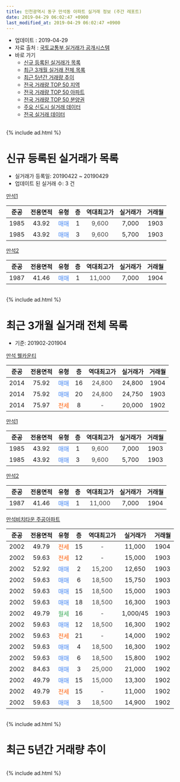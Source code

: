 ```yaml
---
title: 인천광역시 동구 만석동 아파트 실거래 정보 (주간 레포트)
date: 2019-04-29 06:02:47 +0900
last_modified_at: 2019-04-29 06:02:47 +0900
---
```


* 업데이트 : 2019-04-29
* 자료 출처 : [국토교통부 실거래가 공개시스템](http://rt.molit.go.kr)
* 바로 가기
    * [신규 등록된 실거래가 목록](#신규-등록된-실거래가-목록)
    * [최근 3개월 실거래 전체 목록](#최근-3개월-실거래-전체-목록)
    * [최근 5년간 거래량 추이](#최근-5년간-거래량-추이)
    * [전국 거래량 TOP 50 지역](https://inasie.github.io/apt-trade-info/최근-3개월-전국에서-가장-거래가-많이-발생한-지역)
    * [전국 거래량 TOP 50 아파트](https://inasie.github.io/apt-trade-info/최근-3개월-전국에서-가장-거래가-많이-발생한-아파트)
    * [전국 거래량 TOP 50 분양권](https://inasie.github.io/apt-trade-info/최근-3개월-전국에서-가장-거래가-많이-발생한-분양권)
    * [주요 신도시 실거래 데이터](https://inasie.github.io/apt-trade-info/주요-신도시)
    * [전국 실거래 데이터](https://inasie.github.io/apt-trade-info/전국)
<br>
{% include ad.html %}
<br>

# 신규 등록된 실거래가 목록
* 실거래가 등록일: 20190422 ~ 20190429
* 업데이트 된 실거래 수: 3 건


[만석1](https://search.naver.com/search.naver?query=%EC%9D%B8%EC%B2%9C%EA%B4%91%EC%97%AD%EC%8B%9C+%EB%8F%99%EA%B5%AC+%EB%A7%8C%EC%84%9D%EB%8F%99+%EB%A7%8C%EC%84%9D1)

|준공|전용면적|유형|층|역대최고가|실거래가|거래월|
|:---:|:---:|:---:|:---:|:---:|:---:|:---:|
|1985|43.92|<span style="color:#4285f3">매매</span>|1|<span style="color:#444444">9,600</span>|7,000|1903|
|1985|43.92|<span style="color:#4285f3">매매</span>|3|<span style="color:#444444">9,600</span>|5,700|1903|

[만석2](https://search.naver.com/search.naver?query=%EC%9D%B8%EC%B2%9C%EA%B4%91%EC%97%AD%EC%8B%9C+%EB%8F%99%EA%B5%AC+%EB%A7%8C%EC%84%9D%EB%8F%99+%EB%A7%8C%EC%84%9D2)

|준공|전용면적|유형|층|역대최고가|실거래가|거래월|
|:---:|:---:|:---:|:---:|:---:|:---:|:---:|
|1987|41.46|<span style="color:#4285f3">매매</span>|1|<span style="color:#444444">11,000</span>|7,000|1904|


<br>
{% include ad.html %}
<br>

# 최근 3개월 실거래 전체 목록
* 기준: 201902-201904


[만석 웰카운티](https://search.naver.com/search.naver?query=%EC%9D%B8%EC%B2%9C%EA%B4%91%EC%97%AD%EC%8B%9C+%EB%8F%99%EA%B5%AC+%EB%A7%8C%EC%84%9D%EB%8F%99+%EB%A7%8C%EC%84%9D+%EC%9B%B0%EC%B9%B4%EC%9A%B4%ED%8B%B0)

|준공|전용면적|유형|층|역대최고가|실거래가|거래월|
|:---:|:---:|:---:|:---:|:---:|:---:|:---:|
|2014|75.92|<span style="color:#4285f3">매매</span>|16|<span style="color:#444444">24,800</span>|24,800|1904|
|2014|75.92|<span style="color:#4285f3">매매</span>|20|<span style="color:#444444">24,800</span>|24,750|1903|
|2014|75.97|<span style="color:#ff5a00">전세</span>|8|<span style="color:#444444">-</span>|20,000|1902|

[만석1](https://search.naver.com/search.naver?query=%EC%9D%B8%EC%B2%9C%EA%B4%91%EC%97%AD%EC%8B%9C+%EB%8F%99%EA%B5%AC+%EB%A7%8C%EC%84%9D%EB%8F%99+%EB%A7%8C%EC%84%9D1)

|준공|전용면적|유형|층|역대최고가|실거래가|거래월|
|:---:|:---:|:---:|:---:|:---:|:---:|:---:|
|1985|43.92|<span style="color:#4285f3">매매</span>|1|<span style="color:#444444">9,600</span>|7,000|1903|
|1985|43.92|<span style="color:#4285f3">매매</span>|3|<span style="color:#444444">9,600</span>|5,700|1903|

[만석2](https://search.naver.com/search.naver?query=%EC%9D%B8%EC%B2%9C%EA%B4%91%EC%97%AD%EC%8B%9C+%EB%8F%99%EA%B5%AC+%EB%A7%8C%EC%84%9D%EB%8F%99+%EB%A7%8C%EC%84%9D2)

|준공|전용면적|유형|층|역대최고가|실거래가|거래월|
|:---:|:---:|:---:|:---:|:---:|:---:|:---:|
|1987|41.46|<span style="color:#4285f3">매매</span>|1|<span style="color:#444444">11,000</span>|7,000|1904|

[만석비치타운 주공아파트](https://search.naver.com/search.naver?query=%EC%9D%B8%EC%B2%9C%EA%B4%91%EC%97%AD%EC%8B%9C+%EB%8F%99%EA%B5%AC+%EB%A7%8C%EC%84%9D%EB%8F%99+%EB%A7%8C%EC%84%9D%EB%B9%84%EC%B9%98%ED%83%80%EC%9A%B4+%EC%A3%BC%EA%B3%B5%EC%95%84%ED%8C%8C%ED%8A%B8)

|준공|전용면적|유형|층|역대최고가|실거래가|거래월|
|:---:|:---:|:---:|:---:|:---:|:---:|:---:|
|2002|49.79|<span style="color:#ff5a00">전세</span>|15|<span style="color:#444444">-</span>|11,000|1904|
|2002|59.63|<span style="color:#ff5a00">전세</span>|12|<span style="color:#444444">-</span>|15,000|1903|
|2002|52.92|<span style="color:#4285f3">매매</span>|2|<span style="color:#444444">15,200</span>|12,650|1903|
|2002|59.63|<span style="color:#4285f3">매매</span>|6|<span style="color:#444444">18,500</span>|15,750|1903|
|2002|59.63|<span style="color:#4285f3">매매</span>|15|<span style="color:#444444">18,500</span>|15,000|1903|
|2002|59.63|<span style="color:#4285f3">매매</span>|18|<span style="color:#444444">18,500</span>|16,300|1903|
|2002|49.79|<span style="color:#34a853">월세</span>|16|<span style="color:#444444">-</span>|1,000/45|1903|
|2002|59.63|<span style="color:#4285f3">매매</span>|12|<span style="color:#444444">18,500</span>|16,300|1902|
|2002|59.63|<span style="color:#ff5a00">전세</span>|21|<span style="color:#444444">-</span>|14,000|1902|
|2002|59.63|<span style="color:#4285f3">매매</span>|4|<span style="color:#444444">18,500</span>|16,300|1902|
|2002|59.63|<span style="color:#4285f3">매매</span>|6|<span style="color:#444444">18,500</span>|15,800|1902|
|2002|84.63|<span style="color:#4285f3">매매</span>|3|<span style="color:#444444">25,000</span>|21,000|1902|
|2002|49.79|<span style="color:#4285f3">매매</span>|15|<span style="color:#444444">15,000</span>|13,300|1902|
|2002|49.79|<span style="color:#ff5a00">전세</span>|15|<span style="color:#444444">-</span>|11,000|1902|
|2002|59.63|<span style="color:#4285f3">매매</span>|3|<span style="color:#444444">18,500</span>|14,900|1902|


<br>
{% include ad.html %}
<br>

# 최근 5년간 거래량 추이


<div style="width:100%;">
    <canvas id="deal_progress" height="200"></canvas>
</div>

<script>
new Chart(document.getElementById("deal_progress"), {
    type: 'line',
    data: {
        labels: ['201404','201405','201406','201407','201408','201409','201410','201411','201412','201501','201502','201503','201504','201505','201506','201507','201508','201509','201510','201511','201512','201601','201602','201603','201604','201605','201606','201607','201608','201609','201610','201611','201612','201701','201702','201703','201704','201705','201706','201707','201708','201709','201710','201711','201712','201801','201802','201803','201804','201805','201806','201807','201808','201809','201810','201811','201812','201901','201902','201903','201904'],
        datasets: [{
            label: '매매',
            pointRadius: 1,
            data: [21, 9, 15, 8, 18, 13, 8, 10, 6, 8, 17, 23, 16, 16, 11, 15, 6, 8, 16, 9, 10, 4, 10, 9, 7, 11, 12, 15, 28, 18, 11, 19, 4, 6, 9, 5, 8, 11, 12, 12, 9, 14, 7, 5, 5, 3, 5, 9, 8, 10, 11, 15, 12, 7, 7, 3, 8, 9, 6, 7, 2],
            borderColor: "rgba(255, 201, 14, 1)",
            backgroundColor: "rgba(255, 201, 14, 0.5)",
            fill: false,
            lineTension: 0
        },{
            label: '전월세',
            pointRadius: 1,
            data: [10, 9, 21, 12, 9, 11, 16, 7, 6, 6, 9, 6, 9, 5, 8, 3, 3, 4, 5, 1, 4, 0, 9, 8, 6, 10, 4, 4, 8, 7, 1, 6, 6, 4, 10, 5, 3, 5, 5, 2, 1, 7, 8, 4, 4, 5, 3, 3, 2, 5, 3, 2, 4, 3, 6, 2, 1, 3, 3, 2, 1],
            borderColor: "rgba(0, 141, 185, 1)",
            backgroundColor: "rgba(0, 141, 185, 0.5)",
            fill: false,
            lineTension: 0
        }
        ]
    },
    options: {
        responsive: true,
        title: {
            display: false
        },
        tooltips: {
            mode: 'index',
            intersect: false
        },
        hover: {
            mode: 'nearest',
            intersect: true
        },
        scales: {
            xAxes: [{
                display: true,
                scaleLabel: {
                    display: true,
                    labelString: '년/월'
                }
            }],
            yAxes: [{
                display: true,
                ticks: {
                    suggestedMin: 0,
                },
                scaleLabel: {
                    display: true,
                    labelString: '실거래 수'
                }
            }]
        }
    }
});

</script>


<br>
{% include ad.html %}
<br>


